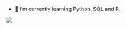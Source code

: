 

<!--
**paivio/paivio** is a ✨ _special_ ✨ repository because its `README.md` (this file) appears on your GitHub profile.

Here are some ideas to get you started:

- 🔭 I’m currently working on ...
- 🌱 I’m currently learning Python, SQL and R.
- 👯 I’m looking to collaborate on ...
- 🤔 I’m looking for help with ...
- 💬 Ask me about ...
- 📫 How to reach me: ...
- 😄 Pronouns: ...
- ⚡ Fun fact: ...
-->

- 🌱 I’m currently learning Python, SQL and R.

<img src="https://github-readme-stats.vercel.app/api?username=paivio&&show_icons=true&title_color=ffffff&icon_color=bb2acf&text_color=daf7dc&bg_color=3A2936">

